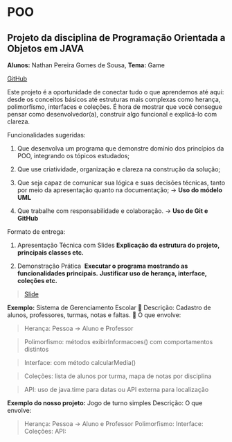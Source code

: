 # POO

## **Projeto da disciplina de Programação Orientada a Objetos em JAVA**

**Alunos:** Nathan Pereira Gomes de Sousa, 
**Tema:**  Game

[GitHub](https://github.com/nathanGsousa/POO)


Este projeto é a oportunidade de conectar tudo o que aprendemos até aqui: desde os conceitos básicos até estruturas mais complexas como
herança, polimorfismo, interfaces e coleções. É hora de mostrar que você consegue pensar como desenvolvedor(a), construir algo funcional e explicá-lo com clareza.

Funcionalidades sugeridas:

1. Que desenvolva um programa que demonstre domínio dos princípios da POO, integrando os tópicos estudados;

2. Que use criatividade, organização e clareza na construção da solução;

3. Que seja capaz de comunicar sua lógica e suas decisões técnicas, tanto por meio da apresentação quanto na documentação; -> **Uso do módelo UML**

4. Que trabalhe com responsabilidade e colaboração. -> **Uso de Git e GitHub**

Formato de entrega:
1. Apresentação Técnica com Slides
**Explicação da estrutura do projeto, principais classes etc.**

2. Demonstração Prática 
**Executar o programa mostrando as funcionalidades principais.**
**Justificar uso de herança, interface, coleções etc.**

>[Slide](https://www.canva.com/design/DAGoL_fOIyM/roiXc8-EOp103r5M-iVtbQ/edit?utm_content=DAGoL_fOIyM&utm_campaign=designshare&utm_medium=link2&utm_source=sharebutton)

**Exemplo:**
Sistema de Gerenciamento Escolar
 Descrição: Cadastro de alunos, professores, turmas, notas e faltas.
 O que envolve:
> Herança: Pessoa → Aluno e Professor

> Polimorfismo: métodos exibirInformacoes() com comportamentos distintos

> Interface: com método calcularMedia()

> Coleções: lista de alunos por turma, mapa de notas por disciplina

> API: uso de java.time para datas ou API externa para localização

**Exemplo do nosso projeto:**
Jogo de turno simples
Descrição:
O que envolve:

> Herança: Pessoa → Aluno e Professor
> Polimorfismo: 
> Interface: 
> Coleções: 
> API: 